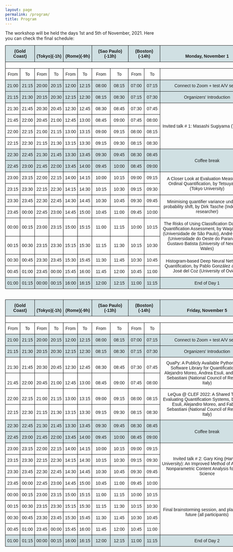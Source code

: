 ```yaml
---
layout: page
permalink: /program/
title: Program
---
```


The workshop will be held the days 1st and 5th of November, 2021. Here you can check the final schedule:


<style type="text/css">
.tg  {border-collapse:collapse;border-spacing:0;margin:0px auto;}
.tg td{border-color:black;border-style:solid;border-width:1px;font-family:Arial, sans-serif;font-size:14px;
  overflow:hidden;padding:10px 5px;word-break:normal;}
.tg th{border-color:black;border-style:solid;border-width:1px;font-family:Arial, sans-serif;font-size:14px;
  font-weight:normal;overflow:hidden;padding:10px 5px;word-break:normal;}
.tg .tg-vxga{background-color:#ffffff;text-align:center;vertical-align:middle}
.tg .tg-baqh{text-align:center;vertical-align:top}
.tg .tg-kzdm{background-color:#D0E0E3;font-weight:bold;text-align:center;vertical-align:bottom}
.tg .tg-7zrl{text-align:left;vertical-align:bottom}
.tg .tg-oo9c{background-color:#ffffff;text-align:center;vertical-align:bottom}
.tg .tg-6cgb{background-color:#D0E0E3;text-align:center;vertical-align:bottom}
.tg .tg-8d8j{text-align:center;vertical-align:bottom}
.tg .tg-nrix{text-align:center;vertical-align:middle}
.tg .tg-lqqp{background-color:#D0E0E3;text-align:center;vertical-align:middle}
</style>


<table class="tg" style="undefined;table-layout: fixed; width: 800px">
<colgroup>
<col style="width: 48px">
<col style="width: 47px">
<col style="width: 46px">
<col style="width: 46px">
<col style="width: 46px">
<col style="width: 46px">
<col style="width: 63px">
<col style="width: 63px">
<col style="width: 53px">
<col style="width: 53px">
<col style="width: 378px">
</colgroup>
<thead>
  <tr>
    <th class="tg-kzdm" colspan="2"><span style="font-weight:bold;background-color:#D0E0E3">(Gold Coast)</span></th>
    <th class="tg-kzdm" colspan="2"><span style="font-weight:bold;background-color:#D0E0E3">(Tokyo)(-1h)</span></th>
    <th class="tg-kzdm" colspan="2"><span style="font-weight:bold;background-color:#D0E0E3">(Rome)(-9h)</span></th>
    <th class="tg-kzdm" colspan="2"><span style="font-weight:bold;background-color:#D0E0E3">(Sao Paulo)(-13h)</span></th>
    <th class="tg-kzdm" colspan="2"><span style="font-weight:bold;background-color:#D0E0E3">(Boston)(-14h)</span></th>
    <th class="tg-kzdm"><span style="font-weight:bold;background-color:#D0E0E3">Monday, November 1</span></th>
  </tr>
</thead>
<tbody>
  <tr>
    <td class="tg-cly1" colspan="11"></td>
  </tr>
  <tr>
    <td class="tg-vxga">From</td>
    <td class="tg-vxga">To</td>
    <td class="tg-vxga">From</td>
    <td class="tg-vxga">To</td>
    <td class="tg-vxga">From</td>
    <td class="tg-vxga">To</td>
    <td class="tg-vxga">From</td>
    <td class="tg-vxga">To</td>
    <td class="tg-vxga">From</td>
    <td class="tg-vxga">To</td>
    <td class="tg-cly1"></td>
  </tr>
  <tr>
    <td class="tg-lqqp"><span style="background-color:#D0E0E3">21:00</span></td>
    <td class="tg-lqqp"><span style="background-color:#D0E0E3">21:15</span></td>
    <td class="tg-lqqp"><span style="background-color:#D0E0E3">20:00</span></td>
    <td class="tg-lqqp"><span style="background-color:#D0E0E3">20:15</span></td>
    <td class="tg-lqqp"><span style="background-color:#D0E0E3">12:00</span></td>
    <td class="tg-lqqp"><span style="background-color:#D0E0E3">12:15</span></td>
    <td class="tg-lqqp"><span style="background-color:#D0E0E3">08:00</span></td>
    <td class="tg-lqqp"><span style="background-color:#D0E0E3">08:15</span></td>
    <td class="tg-lqqp"><span style="background-color:#D0E0E3">07:00</span></td>
    <td class="tg-lqqp"><span style="background-color:#D0E0E3">07:15</span></td>
    <td class="tg-lqqp"><span style="background-color:#D0E0E3">Connect to Zoom + test A/V setup</span></td>
  </tr>
  <tr>
    <td class="tg-lqqp"><span style="background-color:#D0E0E3">21:15</span></td>
    <td class="tg-lqqp"><span style="background-color:#D0E0E3">21:30</span></td>
    <td class="tg-lqqp"><span style="background-color:#D0E0E3">20:15</span></td>
    <td class="tg-lqqp"><span style="background-color:#D0E0E3">20:30</span></td>
    <td class="tg-lqqp"><span style="background-color:#D0E0E3">12:15</span></td>
    <td class="tg-lqqp"><span style="background-color:#D0E0E3">12:30</span></td>
    <td class="tg-lqqp"><span style="background-color:#D0E0E3">08:15</span></td>
    <td class="tg-lqqp"><span style="background-color:#D0E0E3">08:30</span></td>
    <td class="tg-lqqp"><span style="background-color:#D0E0E3">07:15</span></td>
    <td class="tg-lqqp"><span style="background-color:#D0E0E3">07:30</span></td>
    <td class="tg-lqqp"><span style="background-color:#D0E0E3">Organizers' Introduction</span></td>
  </tr>
  <tr>
    <td class="tg-nrix">21:30</td>
    <td class="tg-nrix">21:45</td>
    <td class="tg-y0n7">20:30</td>
    <td class="tg-y0n7">20:45</td>
    <td class="tg-nrix">12:30</td>
    <td class="tg-nrix">12:45</td>
    <td class="tg-nrix">08:30</td>
    <td class="tg-nrix">08:45</td>
    <td class="tg-nrix">07:30</td>
    <td class="tg-nrix">07:45</td>
    <td class="tg-nrix" rowspan="4">Invited talk # 1: Masashi Sugiyama (Title TBA)</td>
  </tr>
  <tr>
    <td class="tg-nrix">21:45</td>
    <td class="tg-nrix">22:00</td>
    <td class="tg-y0n7">20:45</td>
    <td class="tg-y0n7">21:00</td>
    <td class="tg-nrix">12:45</td>
    <td class="tg-nrix">13:00</td>
    <td class="tg-nrix">08:45</td>
    <td class="tg-nrix">09:00</td>
    <td class="tg-nrix">07:45</td>
    <td class="tg-nrix">08:00</td>
  </tr>
  <tr>
    <td class="tg-nrix">22:00</td>
    <td class="tg-nrix">22:15</td>
    <td class="tg-y0n7">21:00</td>
    <td class="tg-y0n7">21:15</td>
    <td class="tg-nrix">13:00</td>
    <td class="tg-nrix">13:15</td>
    <td class="tg-nrix">09:00</td>
    <td class="tg-nrix">09:15</td>
    <td class="tg-nrix">08:00</td>
    <td class="tg-nrix">08:15</td>
  </tr>
  <tr>
    <td class="tg-nrix">22:15</td>
    <td class="tg-nrix">22:30</td>
    <td class="tg-y0n7">21:15</td>
    <td class="tg-y0n7">21:30</td>
    <td class="tg-nrix">13:15</td>
    <td class="tg-nrix">13:30</td>
    <td class="tg-nrix">09:15</td>
    <td class="tg-nrix">09:30</td>
    <td class="tg-nrix">08:15</td>
    <td class="tg-nrix">08:30</td>
  </tr>
  <tr>
    <td class="tg-lqqp"><span style="background-color:#D0E0E3">22:30</span></td>
    <td class="tg-lqqp"><span style="background-color:#D0E0E3">22:45</span></td>
    <td class="tg-lqqp"><span style="background-color:#D0E0E3">21:30</span></td>
    <td class="tg-lqqp"><span style="background-color:#D0E0E3">21:45</span></td>
    <td class="tg-lqqp"><span style="background-color:#D0E0E3">13:30</span></td>
    <td class="tg-lqqp"><span style="background-color:#D0E0E3">13:45</span></td>
    <td class="tg-lqqp"><span style="background-color:#D0E0E3">09:30</span></td>
    <td class="tg-lqqp"><span style="background-color:#D0E0E3">09:45</span></td>
    <td class="tg-lqqp"><span style="background-color:#D0E0E3">08:30</span></td>
    <td class="tg-lqqp"><span style="background-color:#D0E0E3">08:45</span></td>
    <td class="tg-lqqp" rowspan="2">Coffee break</td>
  </tr>
  <tr>
    <td class="tg-6cgb"><span style="background-color:#D0E0E3">22:45</span></td>
    <td class="tg-6cgb"><span style="background-color:#D0E0E3">23:00</span></td>
    <td class="tg-6cgb"><span style="background-color:#D0E0E3">21:45</span></td>
    <td class="tg-6cgb"><span style="background-color:#D0E0E3">22:00</span></td>
    <td class="tg-6cgb"><span style="background-color:#D0E0E3">13:45</span></td>
    <td class="tg-6cgb"><span style="background-color:#D0E0E3">14:00</span></td>
    <td class="tg-6cgb"><span style="background-color:#D0E0E3">09:45</span></td>
    <td class="tg-6cgb"><span style="background-color:#D0E0E3">10:00</span></td>
    <td class="tg-6cgb"><span style="background-color:#D0E0E3">08:45</span></td>
    <td class="tg-6cgb"><span style="background-color:#D0E0E3">09:00</span></td>
  </tr>
  <tr>
    <td class="tg-nrix">23:00</td>
    <td class="tg-nrix">23:15</td>
    <td class="tg-vxga">22:00</td>
    <td class="tg-vxga">22:15</td>
    <td class="tg-nrix">14:00</td>
    <td class="tg-nrix">14:15</td>
    <td class="tg-nrix">10:00</td>
    <td class="tg-nrix">10:15</td>
    <td class="tg-nrix">09:00</td>
    <td class="tg-nrix">09:15</td>
    <td class="tg-nrix" rowspan="2">A Closer Look at Evaluation Measures for Ordinal Quantification, by Tetsuya Sakai (Tokyo University)</td>
  </tr>
  <tr>
    <td class="tg-nrix">23:15</td>
    <td class="tg-nrix">23:30</td>
    <td class="tg-vxga">22:15</td>
    <td class="tg-vxga">22:30</td>
    <td class="tg-nrix">14:15</td>
    <td class="tg-nrix">14:30</td>
    <td class="tg-nrix">10:15</td>
    <td class="tg-nrix">10:30</td>
    <td class="tg-nrix">09:15</td>
    <td class="tg-nrix">09:30</td>
  </tr>
  <tr>
    <td class="tg-nrix">23:30</td>
    <td class="tg-nrix">23:45</td>
    <td class="tg-nrix">22:30</td>
    <td class="tg-nrix">22:45</td>
    <td class="tg-vxga">14:30</td>
    <td class="tg-vxga">14:45</td>
    <td class="tg-nrix">10:30</td>
    <td class="tg-nrix">10:45</td>
    <td class="tg-nrix">09:30</td>
    <td class="tg-nrix">09:45</td>
    <td class="tg-nrix" rowspan="2">Minimising quantifier variance under prior probability shift, by Dirk Tasche (Independent researcher)</td>
  </tr>
  <tr>
    <td class="tg-nrix">23:45</td>
    <td class="tg-nrix">00:00</td>
    <td class="tg-nrix">22:45</td>
    <td class="tg-nrix">23:00</td>
    <td class="tg-vxga">14:45</td>
    <td class="tg-vxga">15:00</td>
    <td class="tg-nrix">10:45</td>
    <td class="tg-nrix">11:00</td>
    <td class="tg-nrix">09:45</td>
    <td class="tg-nrix">10:00</td>
  </tr>
  <tr>
    <td class="tg-nrix">00:00</td>
    <td class="tg-nrix">00:15</td>
    <td class="tg-nrix">23:00</td>
    <td class="tg-nrix">23:15</td>
    <td class="tg-nrix">15:00</td>
    <td class="tg-nrix">15:15</td>
    <td class="tg-vxga">11:00</td>
    <td class="tg-vxga">11:15</td>
    <td class="tg-nrix">10:00</td>
    <td class="tg-nrix">10:15</td>
    <td class="tg-nrix" rowspan="2">The Risks of Using Classification Datasets in Quantification Assessment, by Waqar Hassan (Universidade de São Paulo), André Maletzke (Universidade do Oeste do Paraná), and Gustavo Batista (University of New South Wales)</td>
  </tr>
  <tr>
    <td class="tg-nrix">00:15</td>
    <td class="tg-nrix">00:30</td>
    <td class="tg-nrix">23:15</td>
    <td class="tg-nrix">23:30</td>
    <td class="tg-nrix">15:15</td>
    <td class="tg-nrix">15:30</td>
    <td class="tg-vxga">11:15</td>
    <td class="tg-vxga">11:30</td>
    <td class="tg-nrix">10:15</td>
    <td class="tg-nrix">10:30</td>
  </tr>
  <tr>
    <td class="tg-nrix">00:30</td>
    <td class="tg-nrix">00:45</td>
    <td class="tg-nrix">23:30</td>
    <td class="tg-nrix">23:45</td>
    <td class="tg-vxga">15:30</td>
    <td class="tg-vxga">15:45</td>
    <td class="tg-nrix">11:30</td>
    <td class="tg-nrix">11:45</td>
    <td class="tg-nrix">10:30</td>
    <td class="tg-nrix">10:45</td>
    <td class="tg-nrix" rowspan="2">Histogram-based Deep Neural Network for Quantification, by Pablo González and Juan José del Coz (University of Oviedo)</td>
  </tr>
  <tr>
    <td class="tg-nrix">00:45</td>
    <td class="tg-nrix">01:00</td>
    <td class="tg-nrix">23:45</td>
    <td class="tg-nrix">00:00</td>
    <td class="tg-vxga">15:45</td>
    <td class="tg-vxga">16:00</td>
    <td class="tg-nrix">11:45</td>
    <td class="tg-nrix">12:00</td>
    <td class="tg-nrix">10:45</td>
    <td class="tg-nrix">11:00</td>
  </tr>
  <tr>
    <td class="tg-lqqp"><span style="background-color:#D0E0E3">01:00</span></td>
    <td class="tg-lqqp"><span style="background-color:#D0E0E3">01:15</span></td>
    <td class="tg-lqqp"><span style="background-color:#D0E0E3">00:00</span></td>
    <td class="tg-lqqp"><span style="background-color:#D0E0E3">00:15</span></td>
    <td class="tg-lqqp"><span style="background-color:#D0E0E3">16:00</span></td>
    <td class="tg-lqqp"><span style="background-color:#D0E0E3">16:15</span></td>
    <td class="tg-lqqp"><span style="background-color:#D0E0E3">12:00</span></td>
    <td class="tg-lqqp"><span style="background-color:#D0E0E3">12:15</span></td>
    <td class="tg-lqqp"><span style="background-color:#D0E0E3">11:00</span></td>
    <td class="tg-lqqp"><span style="background-color:#D0E0E3">11:15</span></td>
    <td class="tg-lqqp"><span style="background-color:#D0E0E3">End of Day 1</span></td>
  </tr>
</tbody>
</table>
<br><br>

<table class="tg" style="undefined;table-layout: fixed; width: 800px">
<colgroup>
<col style="width: 48px">
<col style="width: 47px">
<col style="width: 46px">
<col style="width: 46px">
<col style="width: 46px">
<col style="width: 46px">
<col style="width: 63px">
<col style="width: 63px">
<col style="width: 53px">
<col style="width: 53px">
<col style="width: 378px">
</colgroup>
<thead>
  <tr>
    <th class="tg-kzdm" colspan="2"><span style="font-weight:bold;background-color:#D0E0E3">(Gold Coast)</span></th>
    <th class="tg-kzdm" colspan="2"><span style="font-weight:bold;background-color:#D0E0E3">(Tokyo)(-1h)</span></th>
    <th class="tg-kzdm" colspan="2"><span style="font-weight:bold;background-color:#D0E0E3">(Rome)(-9h)</span></th>
    <th class="tg-kzdm" colspan="2"><span style="font-weight:bold;background-color:#D0E0E3">(Sao Paulo)(-13h)</span></th>
    <th class="tg-kzdm" colspan="2"><span style="font-weight:bold;background-color:#D0E0E3">(Boston)(-14h)</span></th>
    <th class="tg-kzdm"><span style="font-weight:bold;background-color:#D0E0E3">Friday, November 5</span></th>
  </tr>
</thead>
<tbody>
  <tr>
    <td class="tg-7zrl" colspan="11"></td>
  </tr>
  <tr>
    <td class="tg-oo9c">From</td>
    <td class="tg-oo9c">To</td>
    <td class="tg-oo9c">From</td>
    <td class="tg-oo9c">To</td>
    <td class="tg-oo9c">From</td>
    <td class="tg-oo9c">To</td>
    <td class="tg-oo9c">From</td>
    <td class="tg-oo9c">To</td>
    <td class="tg-oo9c">From</td>
    <td class="tg-oo9c">To</td>
    <td class="tg-7zrl"></td>
  </tr>
  <tr>
    <td class="tg-6cgb"><span style="background-color:#D0E0E3">21:00</span></td>
    <td class="tg-6cgb"><span style="background-color:#D0E0E3">21:15</span></td>
    <td class="tg-6cgb"><span style="background-color:#D0E0E3">20:00</span></td>
    <td class="tg-6cgb"><span style="background-color:#D0E0E3">20:15</span></td>
    <td class="tg-6cgb"><span style="background-color:#D0E0E3">12:00</span></td>
    <td class="tg-6cgb"><span style="background-color:#D0E0E3">12:15</span></td>
    <td class="tg-6cgb"><span style="background-color:#D0E0E3">08:00</span></td>
    <td class="tg-6cgb"><span style="background-color:#D0E0E3">08:15</span></td>
    <td class="tg-6cgb"><span style="background-color:#D0E0E3">07:00</span></td>
    <td class="tg-6cgb"><span style="background-color:#D0E0E3">07:15</span></td>
    <td class="tg-6cgb"><span style="background-color:#D0E0E3">Connect to Zoom + test A/V setup</span></td>
  </tr>
  <tr>
    <td class="tg-6cgb"><span style="background-color:#D0E0E3">21:15</span></td>
    <td class="tg-6cgb"><span style="background-color:#D0E0E3">21:30</span></td>
    <td class="tg-6cgb"><span style="background-color:#D0E0E3">20:15</span></td>
    <td class="tg-6cgb"><span style="background-color:#D0E0E3">20:30</span></td>
    <td class="tg-6cgb"><span style="background-color:#D0E0E3">12:15</span></td>
    <td class="tg-6cgb"><span style="background-color:#D0E0E3">12:30</span></td>
    <td class="tg-6cgb"><span style="background-color:#D0E0E3">08:15</span></td>
    <td class="tg-6cgb"><span style="background-color:#D0E0E3">08:30</span></td>
    <td class="tg-6cgb"><span style="background-color:#D0E0E3">07:15</span></td>
    <td class="tg-6cgb"><span style="background-color:#D0E0E3">07:30</span></td>
    <td class="tg-6cgb"><span style="background-color:#D0E0E3">Organizers' Introduction</span></td>
  </tr>
  <tr>
    <td class="tg-8d8j">21:30</td>
    <td class="tg-8d8j">21:45</td>
    <td class="tg-8d8j">20:30</td>
    <td class="tg-8d8j">20:45</td>
    <td class="tg-oo9c">12:30</td>
    <td class="tg-oo9c">12:45</td>
    <td class="tg-8d8j">08:30</td>
    <td class="tg-8d8j">08:45</td>
    <td class="tg-8d8j">07:30</td>
    <td class="tg-8d8j">07:45</td>
    <td class="tg-baqh" rowspan="2">QuaPy: A Publicly Available Python-Based Software Library for Quantification, by Alejandro Moreo, Andrea Esuli, and Fabrizio Sebastiani (National Council of Research, Italy)</td>
  </tr>
  <tr>
    <td class="tg-8d8j">21:45</td>
    <td class="tg-8d8j">22:00</td>
    <td class="tg-8d8j">20:45</td>
    <td class="tg-8d8j">21:00</td>
    <td class="tg-oo9c">12:45</td>
    <td class="tg-oo9c">13:00</td>
    <td class="tg-8d8j">08:45</td>
    <td class="tg-8d8j">09:00</td>
    <td class="tg-8d8j">07:45</td>
    <td class="tg-8d8j">08:00</td>
  </tr>
  <tr>
    <td class="tg-8d8j">22:00</td>
    <td class="tg-8d8j">22:15</td>
    <td class="tg-8d8j">21:00</td>
    <td class="tg-8d8j">21:15</td>
    <td class="tg-oo9c">13:00</td>
    <td class="tg-oo9c">13:15</td>
    <td class="tg-8d8j">09:00</td>
    <td class="tg-8d8j">09:15</td>
    <td class="tg-8d8j">08:00</td>
    <td class="tg-8d8j">08:15</td>
    <td class="tg-baqh" rowspan="2">LeQua @ CLEF 2022: A Shared Task for Evaluating Quantification Systems, by Andrea Esuli, Alejandro Moreo, and Fabrizio Sebastiani (National Council of Research, Italy)</td>
  </tr>
  <tr>
    <td class="tg-nrix">22:15</td>
    <td class="tg-nrix">22:30</td>
    <td class="tg-nrix">21:15</td>
    <td class="tg-nrix">21:30</td>
    <td class="tg-vxga">13:15</td>
    <td class="tg-vxga">13:30</td>
    <td class="tg-nrix">09:15</td>
    <td class="tg-nrix">09:30</td>
    <td class="tg-nrix">08:15</td>
    <td class="tg-nrix">08:30</td>
  </tr>
  <tr>
    <td class="tg-lqqp"><span style="background-color:#D0E0E3">22:30</span></td>
    <td class="tg-lqqp"><span style="background-color:#D0E0E3">22:45</span></td>
    <td class="tg-lqqp"><span style="background-color:#D0E0E3">21:30</span></td>
    <td class="tg-lqqp"><span style="background-color:#D0E0E3">21:45</span></td>
    <td class="tg-lqqp"><span style="background-color:#D0E0E3">13:30</span></td>
    <td class="tg-lqqp"><span style="background-color:#D0E0E3">13:45</span></td>
    <td class="tg-lqqp"><span style="background-color:#D0E0E3">09:30</span></td>
    <td class="tg-lqqp"><span style="background-color:#D0E0E3">09:45</span></td>
    <td class="tg-lqqp"><span style="background-color:#D0E0E3">08:30</span></td>
    <td class="tg-lqqp"><span style="background-color:#D0E0E3">08:45</span></td>
    <td class="tg-lqqp" rowspan="2">Coffee break</td>
  </tr>
  <tr>
    <td class="tg-lqqp"><span style="background-color:#D0E0E3">22:45</span></td>
    <td class="tg-lqqp"><span style="background-color:#D0E0E3">23:00</span></td>
    <td class="tg-lqqp"><span style="background-color:#D0E0E3">21:45</span></td>
    <td class="tg-lqqp"><span style="background-color:#D0E0E3">22:00</span></td>
    <td class="tg-lqqp"><span style="background-color:#D0E0E3">13:45</span></td>
    <td class="tg-lqqp"><span style="background-color:#D0E0E3">14:00</span></td>
    <td class="tg-lqqp"><span style="background-color:#D0E0E3">09:45</span></td>
    <td class="tg-lqqp"><span style="background-color:#D0E0E3">10:00</span></td>
    <td class="tg-lqqp"><span style="background-color:#D0E0E3">08:45</span></td>
    <td class="tg-lqqp"><span style="background-color:#D0E0E3">09:00</span></td>
  </tr>
  <tr>
    <td class="tg-nrix">23:00</td>
    <td class="tg-nrix">23:15</td>
    <td class="tg-nrix">22:00</td>
    <td class="tg-nrix">22:15</td>
    <td class="tg-nrix">14:00</td>
    <td class="tg-nrix">14:15</td>
    <td class="tg-nrix">10:00</td>
    <td class="tg-nrix">10:15</td>
    <td class="tg-vxga">09:00</td>
    <td class="tg-vxga">09:15</td>
    <td class="tg-nrix" rowspan="4">Invited talk # 2: Gary King (Harvard University): An Improved Method of Automated Nonparametric Content Analysis for Social Science</td>
  </tr>
  <tr>
    <td class="tg-nrix">23:15</td>
    <td class="tg-nrix">23:30</td>
    <td class="tg-nrix">22:15</td>
    <td class="tg-nrix">22:30</td>
    <td class="tg-nrix">14:15</td>
    <td class="tg-nrix">14:30</td>
    <td class="tg-nrix">10:15</td>
    <td class="tg-nrix">10:30</td>
    <td class="tg-vxga">09:15</td>
    <td class="tg-vxga">09:30</td>
  </tr>
  <tr>
    <td class="tg-nrix">23:30</td>
    <td class="tg-nrix">23:45</td>
    <td class="tg-nrix">22:30</td>
    <td class="tg-nrix">22:45</td>
    <td class="tg-nrix">14:30</td>
    <td class="tg-nrix">14:45</td>
    <td class="tg-nrix">10:30</td>
    <td class="tg-nrix">10:45</td>
    <td class="tg-vxga">09:30</td>
    <td class="tg-vxga">09:45</td>
  </tr>
  <tr>
    <td class="tg-nrix">23:45</td>
    <td class="tg-nrix">00:00</td>
    <td class="tg-nrix">22:45</td>
    <td class="tg-nrix">23:00</td>
    <td class="tg-nrix">14:45</td>
    <td class="tg-nrix">15:00</td>
    <td class="tg-nrix">10:45</td>
    <td class="tg-nrix">11:00</td>
    <td class="tg-vxga">09:45</td>
    <td class="tg-vxga">10:00</td>
  </tr>
  <tr>
    <td class="tg-nrix">00:00</td>
    <td class="tg-nrix">00:15</td>
    <td class="tg-nrix">23:00</td>
    <td class="tg-nrix">23:15</td>
    <td class="tg-nrix">15:00</td>
    <td class="tg-nrix">15:15</td>
    <td class="tg-nrix">11:00</td>
    <td class="tg-nrix">11:15</td>
    <td class="tg-nrix">10:00</td>
    <td class="tg-nrix">10:15</td>
    <td class="tg-nrix" rowspan="4">Final brainstorming session, and plans for the future (all participants)</td>
  </tr>
  <tr>
    <td class="tg-nrix">00:15</td>
    <td class="tg-nrix">00:30</td>
    <td class="tg-nrix">23:15</td>
    <td class="tg-nrix">23:30</td>
    <td class="tg-nrix">15:15</td>
    <td class="tg-nrix">15:30</td>
    <td class="tg-nrix">11:15</td>
    <td class="tg-nrix">11:30</td>
    <td class="tg-nrix">10:15</td>
    <td class="tg-nrix">10:30</td>
  </tr>
  <tr>
    <td class="tg-nrix">00:30</td>
    <td class="tg-nrix">00:45</td>
    <td class="tg-nrix">23:30</td>
    <td class="tg-nrix">23:45</td>
    <td class="tg-nrix">15:30</td>
    <td class="tg-nrix">15:45</td>
    <td class="tg-nrix">11:30</td>
    <td class="tg-nrix">11:45</td>
    <td class="tg-nrix">10:30</td>
    <td class="tg-nrix">10:45</td>
  </tr>
  <tr>
    <td class="tg-nrix">00:45</td>
    <td class="tg-nrix">01:00</td>
    <td class="tg-nrix">23:45</td>
    <td class="tg-nrix">00:00</td>
    <td class="tg-nrix">15:45</td>
    <td class="tg-nrix">16:00</td>
    <td class="tg-nrix">11:45</td>
    <td class="tg-nrix">12:00</td>
    <td class="tg-nrix">10:45</td>
    <td class="tg-nrix">11:00</td>
  </tr>
  <tr>
    <td class="tg-lqqp"><span style="background-color:#D0E0E3">01:00</span></td>
    <td class="tg-lqqp"><span style="background-color:#D0E0E3">01:15</span></td>
    <td class="tg-lqqp"><span style="background-color:#D0E0E3">00:00</span></td>
    <td class="tg-lqqp"><span style="background-color:#D0E0E3">00:15</span></td>
    <td class="tg-lqqp"><span style="background-color:#D0E0E3">16:00</span></td>
    <td class="tg-lqqp"><span style="background-color:#D0E0E3">16:15</span></td>
    <td class="tg-lqqp"><span style="background-color:#D0E0E3">12:00</span></td>
    <td class="tg-lqqp"><span style="background-color:#D0E0E3">12:15</span></td>
    <td class="tg-lqqp"><span style="background-color:#D0E0E3">11:00</span></td>
    <td class="tg-lqqp"><span style="background-color:#D0E0E3">11:15</span></td>
    <td class="tg-lqqp"><span style="background-color:#D0E0E3">End of Day 2</span></td>
  </tr>
</tbody>
</table>